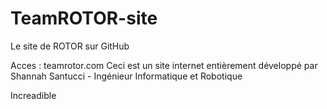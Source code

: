 # TeamROTOR-site
Le site de ROTOR sur GitHub

Acces : teamrotor.com
Ceci est un site internet entièrement développé par Shannah Santucci - Ingénieur Informatique et Robotique 

Increadible  
